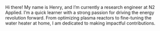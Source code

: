 Hi there! My name is Henry, and I’m currently a research engineer at N2 Applied.
I’m a quick learner with a strong passion for driving the energy revolution forward. 
From optimizing plasma reactors to fine-tuning the water heater at home, I am dedicated to making impactful contributions.

<!---
henlyy6/henlyy6 is a ✨ special ✨ repository because its `README.md` (this file) appears on your GitHub profile.
You can click the Preview link to take a look at your changes.
--->
